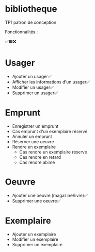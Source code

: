 # bibliotheque

TP1 patron de conception

Fonctionnalités :

✅🟧❌

# Usager

- Ajouter un usager✅
- Afficher les informations d'un usager✅
- Modifier un usager✅
- Supprimer un usager✅

# Emprunt

- Enregistrer un emprunt
- Cas emprunt d'un exemplaire réservé
- Annuler un emprunt
- Réserver une oeuvre
- Rendre un exemplaire
    - Cas rendre un exemplaire réservé
    - Cas rendre en retard
    - Cas rendre abimé

# Oeuvre

- Ajouter une oeuvre (magazine/livre)✅
- Supprimer une oeuvre✅

# Exemplaire

- Ajouter un exemplaire
- Modifier un exemplaire
- Supprimer un exemplaire
